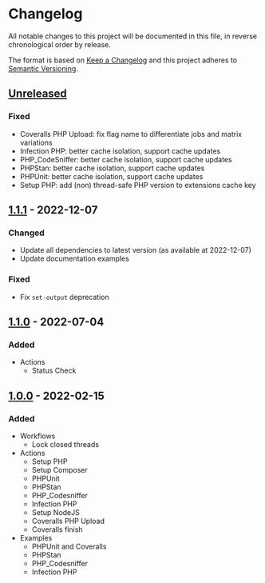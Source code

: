 # Changelog

All notable changes to this project will be documented in this file, in reverse chronological order by release.

The format is based on [Keep a Changelog](http://keepachangelog.com/en/1.0.0/)
and this project adheres to [Semantic Versioning](http://semver.org/spec/v2.0.0.html).

## [Unreleased](https://github.com/orisai/github-workflows/compare/1.1.1...HEAD)

### Fixed

- Coveralls PHP Upload: fix flag name to differentiate jobs and matrix variations
- Infection PHP: better cache isolation, support cache updates
- PHP_CodeSniffer: better cache isolation, support cache updates
- PHPStan: better cache isolation, support cache updates
- PHPUnit: better cache isolation, support cache updates
- Setup PHP: add (non) thread-safe PHP version to extensions cache key

## [1.1.1](https://github.com/orisai/github-workflows/compare/1.1.0...1.1.1) - 2022-12-07

### Changed

- Update all dependencies to latest version (as available at 2022-12-07)
- Update documentation examples

### Fixed

- Fix `set-output` deprecation

## [1.1.0](https://github.com/orisai/github-workflows/compare/1.0.0...1.1.0) - 2022-07-04

### Added

- Actions
  - Status Check

## [1.0.0](https://github.com/orisai/github-workflows/releases/tag/1.0.0) - 2022-02-15

### Added

- Workflows
	- Lock closed threads
- Actions
	- Setup PHP
	- Setup Composer
	- PHPUnit
	- PHPStan
	- PHP_Codesniffer
	- Infection PHP
	- Setup NodeJS
	- Coveralls PHP Upload
	- Coveralls finish
- Examples
	- PHPUnit and Coveralls
	- PHPStan
	- PHP_Codesniffer
	- Infection PHP
